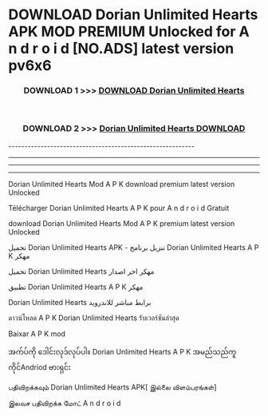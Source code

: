 # DOWNLOAD Dorian Unlimited Hearts  APK MOD PREMIUM Unlocked for A n d r o i d [NO.ADS] latest version pv6x6 



<div align="center">

<h3>DOWNLOAD 1 >>> <a href="https://getmod2.web.app/?judul=Dorian Unlimited Hearts ">DOWNLOAD Dorian Unlimited Hearts </a></h3><br>

<h3>DOWNLOAD 2 >>> <a href="https://getmod2.web.app/?judul=Dorian Unlimited Hearts ">Dorian Unlimited Hearts  DOWNLOAD </a></h3>

</div>
----------------------------------------------------------

----------------------------------------------------------

----------------------------------------------------------

----------------------------------------------------------

Dorian Unlimited Hearts  Mod A P K download premium latest version Unlocked

Télécharger Dorian Unlimited Hearts  A P K pour A n d r o i d Gratuit

download Dorian Unlimited Hearts  Mod A P K premium latest version Unlocked

تحميل Dorian Unlimited Hearts  APK - تنزيل برنامج Dorian Unlimited Hearts  A P K مهكر

تحميل Dorian Unlimited Hearts  مهكر اخر اصدار

تطبيق Dorian Unlimited Hearts  A P K مهكر

Dorian Unlimited Hearts  برابط مباشر للاندرويد

ดาวน์โหลด A P K Dorian Unlimited Hearts  รับเวอร์ชันล่าสุด

Baixar A P K mod

အက်ပ်ကို ဒေါင်းလုဒ်လုပ်ပါ။ Dorian Unlimited Hearts  A P K အမည်သည်ကူကိုင်Andriod ဗားရှင်း

பதிவிறக்கவும் Dorian Unlimited Hearts  APK[ இல்லை விளம்பரங்கள்] 
 
இலவச பதிவிறக்க மோட் A n d r o i d




